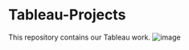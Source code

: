 # Tableau-Projects
This repository contains our Tableau work.
![image](https://user-images.githubusercontent.com/64730394/176129999-3d150634-8bcb-4ce4-a68a-2ba736d1b0a0.png)
